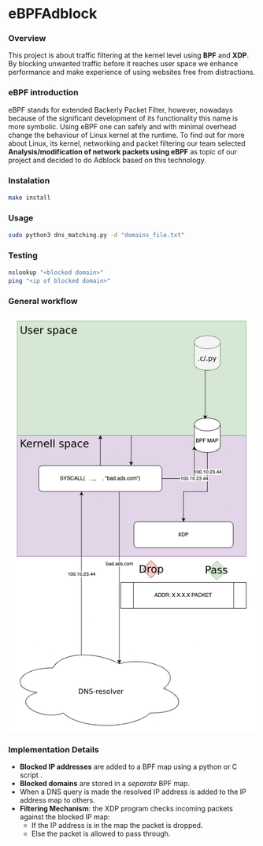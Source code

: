 # eBPFAdblock

### Overview

This project is about traffic filtering at the kernel level using **BPF** and **XDP**. By blocking unwanted traffic before it reaches user space we enhance performance and make experience of using websites free from distractions.

### eBPF introduction

eBPF stands for extended Backerly Packet Filter, however, nowadays because of the significant development of its functionality this name is more symbolic. Using eBPF one can safely and with minimal overhead change the behaviour of Linux kernel at the runtime. To find out for more about Linux, its kernel, networking and packet filtering our team selected **Analysis/modification of network packets using eBPF** as topic of our project and decided to do Adblock based on this technology.


### Instalation
```sh
make install
```

### Usage
```sh
sudo python3 dns_matching.py -d "domains_file.txt"
```

### Testing
```sh
nslookup "<blocked domain>"
ping "<ip of blocked domain>"
```


### General workflow

![WorkflowImage!](assets/workflow.png)

### Implementation Details

- **Blocked IP addresses** are added to a BPF map using a python or C script .
- **Blocked domains** are stored in a _separate_ BPF map.
- When a DNS query is made the resolved IP address is added to the IP address map to others.
- **Filtering Mechanism**: the XDP program checks incoming packets against the blocked IP map:
    - If the IP address is in the map the packet is dropped.
    - Else the packet is allowed to pass through.

 
